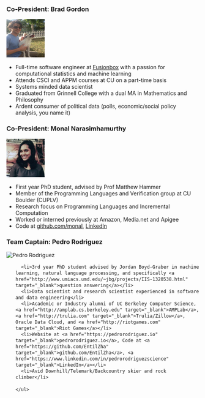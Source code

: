 ### Co-President: Brad Gordon

<div>
<div class="pull-left">
<img alt="Brad Gordon" src="/images/brad.jpg" style="height:100px;width:100px">
</div>
<div class="pull-left">

<ul>
<li>Full-time software engineer at <a href="http://www.fusionbox.com" target="_blank">Fusionbox</a> with a passion for computational statistics and machine learning</li>
<li>Attends CSCI and APPM courses at CU on a part-time basis</li>
<li>Systems minded data scientist</li>
<li>Graduated from Grinnell College with a dual MA in Mathematics and Philosophy</li>
<li>Ardent consumer of political data (polls, economic/social policy analysis, you name it)</li>
</ul>

</div>
<div class="clearfix"></div>
</div>

### Co-President: Monal Narasimhamurthy

<div>
<div class="pull-left">
<img alt="Monal Narasimhamurthy" src="/images/monal.jpg" style="height:100px;width:100px">
</div>
<div class="pull-left">

<ul>
<li>First year PhD student, advised by Prof Matthew Hammer</li>
<li>Member of the Programming Languages and Verification group at CU Boulder (CUPLV)</li>
<li>Research focus on Programming Languages and Incremental Computation</li>
<li>Worked or interned previously at Amazon, Media.net and Apigee</li>
<li>Code at  <a href="https://github.com/monal" target="_blank">github.com/monal</a>, <a href="https://www.linkedin.com/in/monal-narasimhamurthy" target="_blank">LinkedIn</a></li>
</ul>

</div>
<div class="clearfix"></div>
</div>

### Team Captain: Pedro Rodriguez

<div>
  <div class="pull-left">
    <img alt="Pedro Rodriguez" src="/images/pedro.jpg" style="height:100px;width:100px">
  </div>
  <div class="pull-left">
    <ul>

      <li>3rd year PhD student advised by Jordan Boyd-Graber in machine learning, natural language processing, and specifically <a href="http://www.umiacs.umd.edu/~jbg/projects/IIS-1320538.html" target="_blank">question answering</a></li>
      <li>Data scientist and research scientist experienced in software and data engineering</li>
      <li>Academic or Industry alumni of UC Berkeley Computer Science, <a href="http://amplab.cs.berkeley.edu" target="_blank">AMPLab</a>, <a href="http://trulia.com" target="_blank">Trulia/Zillow</a>, Oracle Data Cloud, and <a href="http://riotgames.com" target="_blank">Riot Games</a></li>
      <li>Website at <a href="https://pedrorodriguez.io" target="_blank">pedrorodriguez.io</a>, Code at <a href="https://github.com/EntilZha" target="_blank">github.com/EntilZha</a>, <a href="https://www.linkedin.com/in/pedrorodriguezscience" target="_blank">LinkedIn</a></li>
      <li>Avid Downhill/Telemark/Backcountry skier and rock climber</li>

    </ul>

  </div>
  <div class="clearfix"></div>
</div>
